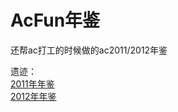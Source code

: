 # AcFun年鉴
还帮ac打工的时候做的ac2011/2012年鉴

遗迹：   
[2011年年鉴](http://rakuen.thec.me/ac2011)   
[2012年年鉴](http://rakuen.thec.me/ac2012)
